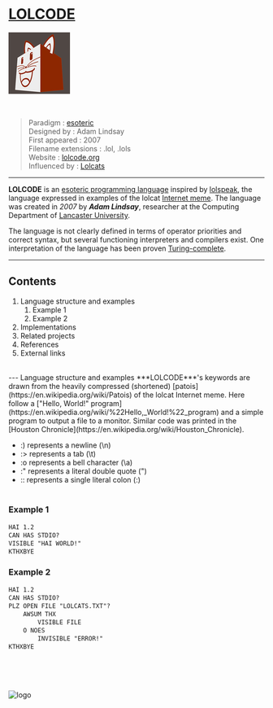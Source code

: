 # [LOLCODE](https://en.wikipedia.org/wiki/LOLCODE) 
<!-- image avec lien relatif -->
![logo](./LOLCode_logo.png) 

</br>
<!--  bloc de texte -->

>Paradigm :	[esoteric](https://en.wikipedia.org/wiki/Esoteric_programming_language) </br>
>Designed by :	Adam Lindsay</br>
>First appeared :	2007</br>
>Filename extensions :	.lol, .lols</br>
>Website :	[lolcode.org](http://www.lolcode.org/)</br>
>Influenced by : [Lolcats]([Lolcats](https://en.wikipedia.org/wiki/Lolcat))</br>

---
<!-- paragraphe 1 -->
**LOLCODE** is an 
[esoteric programming language](https://en.wikipedia.org/wiki/Esoteric_programming_language) inspired by [lolspeak]([Lolcats](https://en.wikipedia.org/wiki/Lolcat)), the language expressed in examples of the lolcat [Internet meme](https://en.wikipedia.org/wiki/Internet_meme). The language was created in *2007* by ***Adam Lindsay***, researcher at the Computing Department of [Lancaster University](https://en.wikipedia.org/wiki/Lancaster_University).
<!-- paragraphe 2 -->
The language is not clearly defined in terms of operator priorities and correct syntax, but several functioning interpreters and compilers exist. One interpretation of the language has been proven [Turing-complete](https://en.wikipedia.org/wiki/Turing_completeness).

---
## Contents
<!-- liste numerotes -->
1.	Language structure and examples
    1. Example 1
    1. Example 2
2.	Implementations
3.	Related projects
4.	References
5.	External links
</br>
---
<!-- paragraphe 3 -->
Language structure and examples ***LOLCODE***'s keywords are drawn from the heavily compressed (shortened) [patois](https://en.wikipedia.org/wiki/Patois) of the lolcat Internet meme. Here follow a ["Hello, World!" program](https://en.wikipedia.org/wiki/%22Hello,_World!%22_program) and a simple program to output a file to a monitor. Similar code was printed in the [Houston Chronicle](https://en.wikipedia.org/wiki/Houston_Chronicle).

<!-- liste a puce -->
- :) represents a newline (\n)
- :> represents a tab (\t)
- :o represents a bell character (\a)
- :" represents a literal double quote (")
- :: represents a single literal colon (:)
  </br></br>
### Example 1
<!-- bloc de code 1-->
```
HAI 1.2
CAN HAS STDIO?
VISIBLE "HAI WORLD!"
KTHXBYE
```

### Example 2
<!-- bloc de code 2-->
```
HAI 1.2
CAN HAS STDIO?
PLZ OPEN FILE "LOLCATS.TXT"?
    AWSUM THX
        VISIBLE FILE
    O NOES
        INVISIBLE "ERROR!"
KTHXBYE
```
</br></br></br>
<!-- image avec lien web-->
![logo](https://www.cvm.qc.ca/wp-content/themes/cvm/dist/img/logos/logo-cvm.svg)

